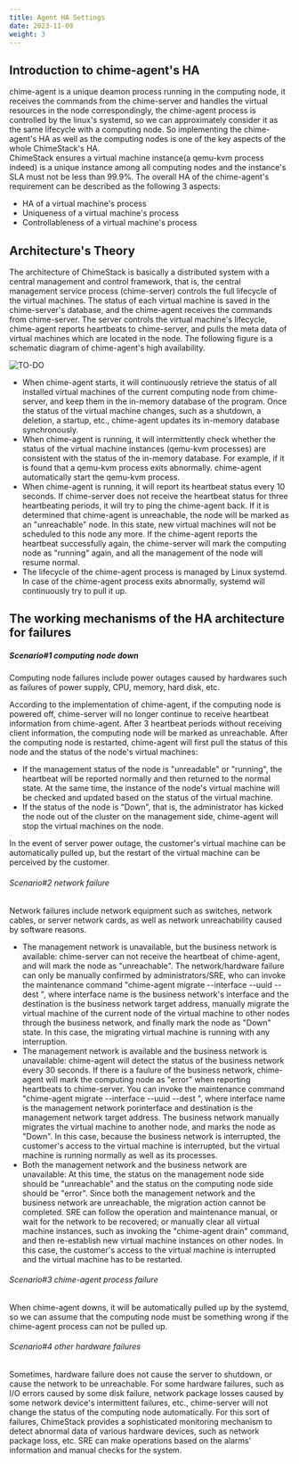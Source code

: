 ```yaml
---
title: Agent HA Settings
date: 2023-11-09
weight: 3
---
```


## Introduction to chime-agent's HA 

chime-agent is a unique deamon process running in the computing node, it receives the commands from the chime-server and handles the virtual resources in the node correspondingly, the chime-agent process is controlled by the linux's systemd, so we can approximately consider it as the same lifecycle with a computing node. So implementing the chime-agent's HA as well as the computing nodes is one of the key aspects of the whole ChimeStack's HA.  
ChimeStack ensures a virtual machine instance(a qemu-kvm process indeed) is a unique instance among all computing nodes and the instance's SLA must not be less than 99.9%. The overall HA of the chime-agent's requirement can be described as the following 3 aspects: 
- HA of a virtual machine's process
- Uniqueness of a virtual machine's process
- Controllableness of a virtual machine's process
  
## Architecture's Theory

The architecture of ChimeStack is basically a distributed system with a central management and control framework, that is, the central management service process (chime-server) controls the full lifecycle of the virtual machines. The status of each virtual machine is saved in the chime-server's database, and the chime-agent receives the commands from chime-server. The server controls the virtual machine's lifecycle, chime-agent reports heartbeats to chime-server, and pulls the meta data of virtual machines which are located in the node. The following figure is a schematic diagram of chime-agent's high availability.


![TO-DO](/images/chime-agent-ha.png)

- When chime-agent starts, it will continuously retrieve the status of all installed virtual machines of the current computing node from chime-server, and keep them in the in-memory database of the program. Once the status of the virtual machine changes, such as a shutdown, a deletion, a startup, etc., chime-agent updates its in-memory database synchronously.
- When chime-agent is running, it will intermittently check whether the status of the virtual machine instances (qemu-kvm processes) are consistent with the status of the in-memory database. For example, if it is found that a qemu-kvm process exits abnormally. chime-agent automatically start the qemu-kvm process.
- When chime-agent is running, it will report its heartbeat status every 10 seconds. If chime-server does not receive the heartbeat status for three heartbeating periods, it will try to ping the chime-agent back. If it is determined that chime-agent is unreachable, the node will be marked as an "unreachable" node. In this state, new virtual machines will not be scheduled to this node any more. If the chime-agent reports the heartbeat successfully again, the chime-server will mark the computing node as "running" again, and all the management of the node will resume normal.
- The lifecycle of the chime-agent process is managed by Linux systemd. In case of the chime-agent process exits abnormally, systemd will continuously try to pull it up.

## The working mechanisms of the HA architecture for failures

##### Scenario#1 computing node down

Computing node failures include power outages caused by hardwares such as failures of power supply, CPU, memory, hard disk, etc.

According to the implementation of chime-agent, if the computing node is powered off, chime-server will no longer continue to receive heartbeat information from chime-agent. After 3 heartbeat periods without receiving client information, the computing node will be marked as unreachable. After the computing node is restarted, chime-agent will first pull the status of this node and the status of the node's virtual machines:
- If the management status of the node is "unreadable" or "running", the heartbeat will be reported normally and then returned to the normal state. At the same time, the instance of the node's virtual machine will be checked and updated based on the status of the virtual machine.
- If the status of the node is "Down", that is, the administrator has kicked the node out of the cluster on the management side, chime-agent will stop the virtual machines on the node.

In the event of server power outage, the customer's virtual machine can be automatically pulled up, but the restart of the virtual machine can be perceived by the customer.

###### Scenario#2 network failure

Network failures include network equipment such as switches, network cables, or server network cards, as well as network unreachability caused by software reasons.

- The management network is unavailable, but the business network is available: chime-server can not receive the heartbeat of chime-agent, and will mark the node as "unreachable". The network/hardware failure can only be manually confirmed by administrators/SRE, who can invoke the maintenance command "chime-agent migrate --interface <interface name> --uuid <vm uuid> --dest <dest ip>", where interface name is the business network's interface and the destination is the business network target address, manually migrate the virtual machine of the current node of the virtual machine to other nodes through the business network, and finally mark the node as "Down" state. In this case, the migrating virtual machine is running with any interruption. 
- The management network is available and the business network is unavailable: chime-agent will detect the status of the business network every 30 seconds. If there is a faulure of the business network, chime-agent will mark the computing node as "error" when reporting heartbeats to chime-server. You can invoke the maintenance command "chime-agent migrate --interface <interface name> --uuid <vm uuid> --dest <dest ip>", where interface name is the management network porinterface and destination is the management network target address. The business network manually migrates the virtual machine to another node, and marks the node as "Down". In this case, because the business network is interrupted, the customer's access to the virtual machine is interrupted, but the virtual machine is running normally as well as its processes.
- Both the management network and the business network are unavailable: At this time, the status on the management node side should be "unreachable" and the status on the computing node side should be "error". Since both the management network and the business network are unreachable, the migration action cannot be completed. SRE can follow the operation and maintenance manual, or wait for the network to be recovered; or manually clear all virtual machine instances, such as invoking the "chime-agent drain" command, and then re-establish new virtual machine instances on other nodes. In this case, the customer's access to the virtual machine is interrupted and the virtual machine has to be restarted.
  
###### Scenario#3 chime-agent process failure

When chime-agent downs, it will be automatically pulled up by the systemd, so we can assume that the computing node must be something wrong if the chime-agent process can not be pulled up.

###### Scenario#4 other hardware failures

Sometimes, hardware failure does not cause the server to shutdown, or cause the network to be unreachable. For some hardware failures, such as I/O errors caused by some disk failure, network package losses caused by some network device's intermittent failures, etc., chime-server will not change the status of the computing node automatically. For this sort of failures, ChimeStack provides a sophisticated monitoring mechanism to detect abnormal data of various hardware devices, such as network package loss, etc. SRE can make operations based on the alarms' information and manual checks for the system. 